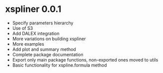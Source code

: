 # xspliner 0.0.1
* Specify parameters hierarchy
* Use of S3
* Add DALEX integration
* More variations on building xspliner
* More examples
* Add plot and summary method
* Complete package documentation
* Export only main package functions, non-exported ones moved to utils
* Basic functionality for xspline.formula method
